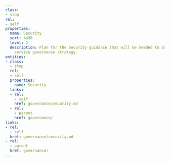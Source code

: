 ```yaml
---
class:
- stop
rel:
- self
properties:
  name: Security
  sort: 4438
  level: 2
  description: Plan for the security guidance that will be needed to drive a wider
    service governance strategy.
entities:
- class:
  - stop
  rel:
  - self
  properties:
    name: Security
  links:
  - rel:
    - self
    href: governance/security.md
  - rel:
    - parent
    href: governance/
links:
- rel:
  - self
  href: governance/security.md
- rel:
  - parent
  href: governance/
...
```

